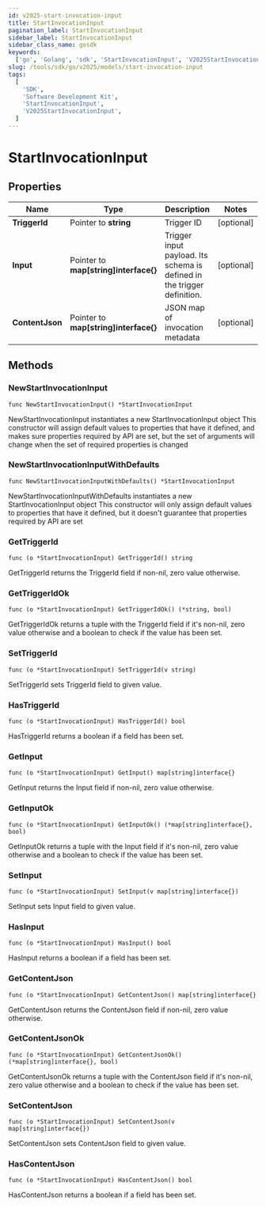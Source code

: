 ```yaml
---
id: v2025-start-invocation-input
title: StartInvocationInput
pagination_label: StartInvocationInput
sidebar_label: StartInvocationInput
sidebar_class_name: gosdk
keywords:
  ['go', 'Golang', 'sdk', 'StartInvocationInput', 'V2025StartInvocationInput']
slug: /tools/sdk/go/v2025/models/start-invocation-input
tags:
  [
    'SDK',
    'Software Development Kit',
    'StartInvocationInput',
    'V2025StartInvocationInput',
  ]
---
```


# StartInvocationInput

## Properties

| Name | Type | Description | Notes |
| --- | --- | --- | --- |
| **TriggerId** | Pointer to **string** | Trigger ID | [optional] |
| **Input** | Pointer to **map[string]interface{}** | Trigger input payload. Its schema is defined in the trigger definition. | [optional] |
| **ContentJson** | Pointer to **map[string]interface{}** | JSON map of invocation metadata | [optional] |

## Methods

### NewStartInvocationInput

`func NewStartInvocationInput() *StartInvocationInput`

NewStartInvocationInput instantiates a new StartInvocationInput object This constructor will assign default values to properties that have it defined, and makes sure properties required by API are set, but the set of arguments will change when the set of required properties is changed

### NewStartInvocationInputWithDefaults

`func NewStartInvocationInputWithDefaults() *StartInvocationInput`

NewStartInvocationInputWithDefaults instantiates a new StartInvocationInput object This constructor will only assign default values to properties that have it defined, but it doesn't guarantee that properties required by API are set

### GetTriggerId

`func (o *StartInvocationInput) GetTriggerId() string`

GetTriggerId returns the TriggerId field if non-nil, zero value otherwise.

### GetTriggerIdOk

`func (o *StartInvocationInput) GetTriggerIdOk() (*string, bool)`

GetTriggerIdOk returns a tuple with the TriggerId field if it's non-nil, zero value otherwise and a boolean to check if the value has been set.

### SetTriggerId

`func (o *StartInvocationInput) SetTriggerId(v string)`

SetTriggerId sets TriggerId field to given value.

### HasTriggerId

`func (o *StartInvocationInput) HasTriggerId() bool`

HasTriggerId returns a boolean if a field has been set.

### GetInput

`func (o *StartInvocationInput) GetInput() map[string]interface{}`

GetInput returns the Input field if non-nil, zero value otherwise.

### GetInputOk

`func (o *StartInvocationInput) GetInputOk() (*map[string]interface{}, bool)`

GetInputOk returns a tuple with the Input field if it's non-nil, zero value otherwise and a boolean to check if the value has been set.

### SetInput

`func (o *StartInvocationInput) SetInput(v map[string]interface{})`

SetInput sets Input field to given value.

### HasInput

`func (o *StartInvocationInput) HasInput() bool`

HasInput returns a boolean if a field has been set.

### GetContentJson

`func (o *StartInvocationInput) GetContentJson() map[string]interface{}`

GetContentJson returns the ContentJson field if non-nil, zero value otherwise.

### GetContentJsonOk

`func (o *StartInvocationInput) GetContentJsonOk() (*map[string]interface{}, bool)`

GetContentJsonOk returns a tuple with the ContentJson field if it's non-nil, zero value otherwise and a boolean to check if the value has been set.

### SetContentJson

`func (o *StartInvocationInput) SetContentJson(v map[string]interface{})`

SetContentJson sets ContentJson field to given value.

### HasContentJson

`func (o *StartInvocationInput) HasContentJson() bool`

HasContentJson returns a boolean if a field has been set.
